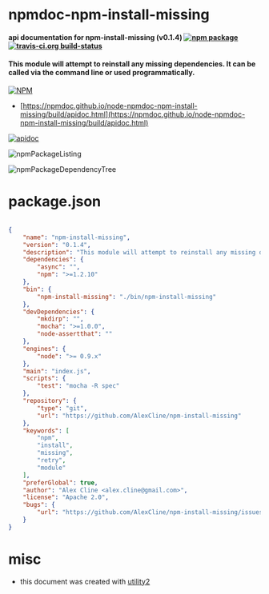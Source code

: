 # npmdoc-npm-install-missing

#### api documentation for  npm-install-missing (v0.1.4)  [![npm package](https://img.shields.io/npm/v/npmdoc-npm-install-missing.svg?style=flat-square)](https://www.npmjs.org/package/npmdoc-npm-install-missing) [![travis-ci.org build-status](https://api.travis-ci.org/npmdoc/node-npmdoc-npm-install-missing.svg)](https://travis-ci.org/npmdoc/node-npmdoc-npm-install-missing)

#### This module will attempt to reinstall any missing dependencies.  It can be called via the command line or used programmatically.

[![NPM](https://nodei.co/npm/npm-install-missing.png?downloads=true&downloadRank=true&stars=true)](https://www.npmjs.com/package/npm-install-missing)

- [https://npmdoc.github.io/node-npmdoc-npm-install-missing/build/apidoc.html](https://npmdoc.github.io/node-npmdoc-npm-install-missing/build/apidoc.html)

[![apidoc](https://npmdoc.github.io/node-npmdoc-npm-install-missing/build/screenCapture.buildCi.browser.%252Ftmp%252Fbuild%252Fapidoc.html.png)](https://npmdoc.github.io/node-npmdoc-npm-install-missing/build/apidoc.html)

![npmPackageListing](https://npmdoc.github.io/node-npmdoc-npm-install-missing/build/screenCapture.npmPackageListing.svg)

![npmPackageDependencyTree](https://npmdoc.github.io/node-npmdoc-npm-install-missing/build/screenCapture.npmPackageDependencyTree.svg)



# package.json

```json

{
    "name": "npm-install-missing",
    "version": "0.1.4",
    "description": "This module will attempt to reinstall any missing dependencies.  It can be called via the command line or used programmatically.",
    "dependencies": {
        "async": "",
        "npm": ">=1.2.10"
    },
    "bin": {
        "npm-install-missing": "./bin/npm-install-missing"
    },
    "devDependencies": {
        "mkdirp": "",
        "mocha": ">=1.0.0",
        "node-assertthat": ""
    },
    "engines": {
        "node": ">= 0.9.x"
    },
    "main": "index.js",
    "scripts": {
        "test": "mocha -R spec"
    },
    "repository": {
        "type": "git",
        "url": "https://github.com/AlexCline/npm-install-missing"
    },
    "keywords": [
        "npm",
        "install",
        "missing",
        "retry",
        "module"
    ],
    "preferGlobal": true,
    "author": "Alex Cline <alex.cline@gmail.com>",
    "license": "Apache 2.0",
    "bugs": {
        "url": "https://github.com/AlexCline/npm-install-missing/issues"
    }
}
```



# misc
- this document was created with [utility2](https://github.com/kaizhu256/node-utility2)
